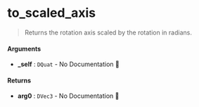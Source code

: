 # to\_scaled\_axis

>  Returns the rotation axis scaled by the rotation in radians.

#### Arguments

- **\_self** : `DQuat` \- No Documentation 🚧

#### Returns

- **arg0** : `DVec3` \- No Documentation 🚧